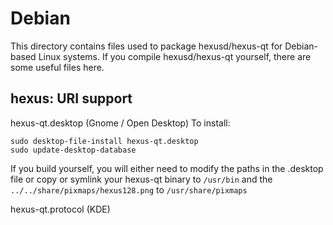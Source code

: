 
Debian
====================
This directory contains files used to package hexusd/hexus-qt
for Debian-based Linux systems. If you compile hexusd/hexus-qt yourself, there are some useful files here.

## hexus: URI support ##


hexus-qt.desktop  (Gnome / Open Desktop)
To install:

	sudo desktop-file-install hexus-qt.desktop
	sudo update-desktop-database

If you build yourself, you will either need to modify the paths in
the .desktop file or copy or symlink your hexus-qt binary to `/usr/bin`
and the `../../share/pixmaps/hexus128.png` to `/usr/share/pixmaps`

hexus-qt.protocol (KDE)

